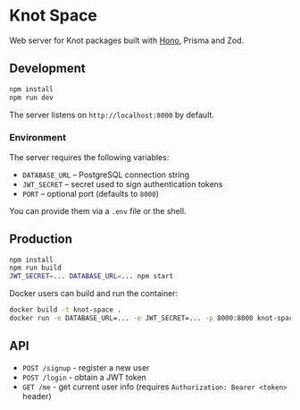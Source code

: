 # Knot Space

Web server for Knot packages built with [Hono](https://hono.dev), Prisma and Zod.

## Development

```bash
npm install
npm run dev
```

The server listens on `http://localhost:8000` by default.

### Environment

The server requires the following variables:

- `DATABASE_URL` – PostgreSQL connection string
- `JWT_SECRET` – secret used to sign authentication tokens
- `PORT` – optional port (defaults to `8000`)

You can provide them via a `.env` file or the shell.

## Production

```bash
npm install
npm run build
JWT_SECRET=... DATABASE_URL=... npm start
```

Docker users can build and run the container:

```bash
docker build -t knot-space .
docker run -e DATABASE_URL=... -e JWT_SECRET=... -p 8000:8000 knot-space
```

## API

- `POST /signup` - register a new user
- `POST /login` - obtain a JWT token
- `GET /me` - get current user info (requires `Authorization: Bearer <token>` header)
